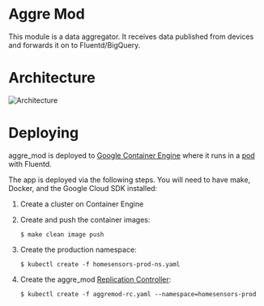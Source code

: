 # Aggre Mod

This module is a data aggregator. It receives data published from devices and
forwards it on to Fluentd/BigQuery.

# Architecture

![Architecture](https://docs.google.com/drawings/d/1QY_T4k4DTx9b4ChLrcK1LF7cy9I0blKa10raLj2bux0/pub?w=960&amp;h=720)

# Deploying

aggre\_mod is deployed to [Google Container
Engine](https://cloud.google.com/container-engine/) where it runs in a
[pod](http://kubernetes.io/v1.0/docs/user-guide/pods.html) with Fluentd.

The app is deployed via the following steps. You will need to have
make, Docker, and the Google Cloud SDK installed:

1. Create a cluster on Container Engine
1. Create and push the container images:

       $ make clean image push

1. Create the production namespace:

       $ kubectl create -f homesensors-prod-ns.yaml

1. Create the aggre\_mod [Replication Controller](http://kubernetes.io/v1.0/docs/user-guide/replication-controller.html):

       $ kubectl create -f aggremod-rc.yaml --namespace=homesensors-prod
